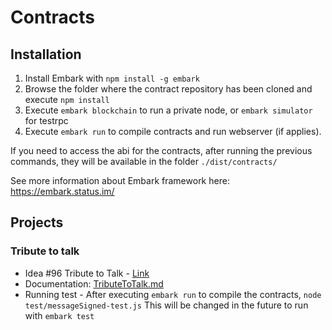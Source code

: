 # Contracts


## Installation
1. Install Embark with `npm install -g embark` 
2. Browse the folder where the contract repository has been cloned and execute `npm install`
3. Execute `embark blockchain` to run a private node, or `embark simulator` for testrpc
4. Execute `embark run` to compile contracts and run webserver (if applies).

If you need to access the abi for the contracts, after running the previous commands, they will be available in the folder `./dist/contracts/`

See more information about Embark framework here: https://embark.status.im/

## Projects

### Tribute to talk
- Idea #96 Tribute to Talk - [Link](https://ideas.status.im/ideas/96-message-tributes)
- Documentation: [TributeToTalk.md](TributeToTalk.md)
- Running test - After executing `embark run` to compile the contracts, `node test/messageSigned-test.js`  This will be changed in the future to run with `embark test` 

